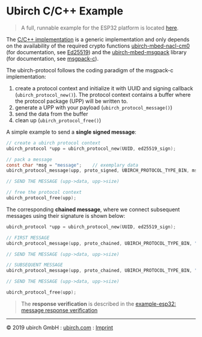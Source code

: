 # Ubirch C/C++ Example

> A full, runnable example for the ESP32 platform is located [here](https://github.com/ubirch/example-esp32).

The [C/C++ implementation](https://github.com/ubirch/ubirch-protocol) is a generic implementation and only depends on
the availability of the required crypto functions [ubirch-mbed-nacl-cm0](https://github.com/ubirch/ubirch-mbed-nacl-cm0)
(for documentation, see [Ed25519](https://ed25519.cr.yp.to/)) and the [ubirch-mbed-msgpack](https://github.com/ubirch/ubirch-mbed-msgpack) library (for documentation, see [msgpack-c](https://github.com/msgpack/msgpack-c)).

The ubirch-protocol follows the coding paradigm of the msgpack-c implementation:

1. create a protocol context and initialize it with UUID and signing callback (`ubirch_protocol_new()`). 
The protocol context contains a buffer where the protocol package (UPP) will be written to.
1. generate a UPP with your payload (`ubirch_protocol_message()`)
1. send the data from the buffer
1. clean up (`ubirch_protocol_free()`)

A simple example to send a __single signed message__:

```c
// create a ubirch protocol context
ubirch_protocol *upp = ubirch_protocol_new(UUID, ed25519_sign);

// pack a message
const char *msg = "message";    // exemplary data
ubirch_protocol_message(upp, proto_signed, UBIRCH_PROTOCOL_TYPE_BIN, msg, strlen(msg));

// SEND THE MESSAGE (upp->data, upp->size)

// free the protocol context
ubirch_protocol_free(upp);
```

The corresponding __chained message__, where we connect subsequent messages using their signature is shown below:

```c
ubirch_protocol *upp = ubirch_protocol_new(UUID, ed25519_sign);

// FIRST MESSAGE
ubirch_protocol_message(upp, proto_chained, UBIRCH_PROTOCOL_TYPE_BIN, "CHAINED", strlen("CHAINED"));

// SEND THE MESSAGE (upp->data, upp->size)

// SUBSEQUENT MESSAGE
ubirch_protocol_message(upp, proto_chained, UBIRCH_PROTOCOL_TYPE_BIN, "MESSAGE", strlen("MESSAGE"));

// SEND THE MESSAGE (upp->data, upp->size)

ubirch_protocol_free(upp);
```
> The __response verification__ is described in the  [example-esp32: message response verification](https://github.com/ubirch/example-esp32#message-response-evaluation)

___

&copy; 2019 ubirch GmbH : [ubirch.com](https://ubirch.com) : [Imprint](http://ubirch.de/impressum/)

